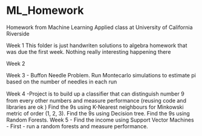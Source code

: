 # ML_Homework
Homework from Machine Learning Applied class at University of California Riverside 


Week 1 This folder is just handwriten solutions to algebra homework that was due the first week. Nothing really interesting happening there 


Week 2 



Week 3 - Buffon Needle Problem. Run Montecarlo simulations to estimate pi based on the number of needles in each run 


Week 4 -Project is to build up a classiﬁer that can distinguish number 9 from every other numbers and measure performance (reusing code and libraries are ok ) 
        Find the 9s using K-Nearest neighbours for Minkowski metric of order (1, 2, 3).
        Find the 9s using Decision tree.
        Find the 9s using Random Forests.
Week 5 - Find the income using Support Vector Machines - First - run a random forests and measure  performance.


